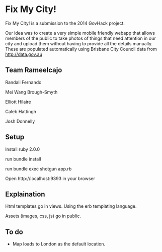 # Fix My City!

Fix My City! is a submission to the 2014 GovHack project.

Our idea was to create a very simple mobile friendly webapp that allows members of the public to take photos of things that need attention in our city and upload them without having to provide all the details manually. These are populated automatically using Brisbane City Council data from http://data.gov.au 


## Team Rameelcajo

Randall Fernando

Mei Wang Brough-Smyth

Elliott Hilaire

Caleb Hattingh

Josh Donnelly


## Setup 

Install ruby 2.0.0

run bundle install

run bundle exec shotgun app.rb

Open http://localhost:9393 in your browser

## Explaination

Html templates go in views. Using the erb templating language.

Assets (images, css, js) go in public.


## To do

- Map loads to London as the default location.





